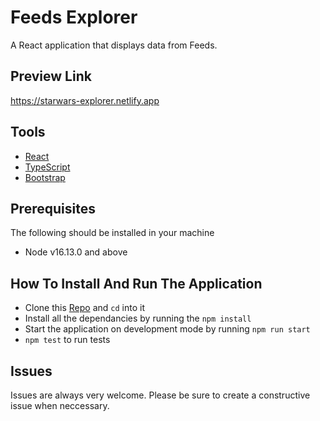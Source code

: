 # Feeds Explorer
A React application that displays data from Feeds.

## Preview Link
https://starwars-explorer.netlify.app

## Tools
- [React](https://reactjs.org/)
- [TypeScript](https://www.typescriptlang.org/)
- [Bootstrap](https://react-bootstrap.github.io/)

## Prerequisites
The following should be installed in your machine
- Node v16.13.0 and above

## How To Install And Run The Application
* Clone this [Repo]('https://github.com/Igho-Godwin/BrandBassador') and `cd` into it
* Install all the dependancies by running the  `npm install`
* Start the application on development mode by running  `npm run start`
* `npm test` to run tests


## Issues
Issues are always very welcome. Please be sure to create a constructive issue when neccessary.

